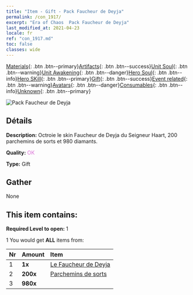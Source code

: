 ```yaml
---
title: "Item - Gift - Pack Faucheur de Deyja"
permalink: /con_1917/
excerpt: "Era of Chaos  Pack Faucheur de Deyja"
last_modified_at: 2021-04-23
locale: fr
ref: "con_1917.md"
toc: false
classes: wide
---
```

 [Materials](/ItemsFR/){: .btn .btn--primary}[Artifacts](/ItemsFR/Artifacts/){: .btn .btn--success}[Unit Soul](/ItemsFR/UnitSoul/){: .btn .btn--warning}[Unit Awakening](/ItemsFR/UnitAwakening/){: .btn .btn--danger}[Hero Soul](/ItemsFR/HeroSoul/){: .btn .btn--info}[Hero SKill](/ItemsFR/HeroSkill/){: .btn .btn--primary}[Gift](/ItemsFR/Gift/){: .btn .btn--success}[Event related](/ItemsFR/Events/){: .btn .btn--warning}[Avatars](/ItemsFR/Avatars/){: .btn .btn--danger}[Consumables](/ItemsFR/Consumables/){: .btn .btn--info}[Unknown](/ItemsFR/Unknown/){: .btn .btn--primary}

 ![Pack Faucheur de Deyja](/images/t/i_907540.png)

## Détails
 **Description:** Octroie le skin Faucheur de Deyja du Seigneur Haart, 200 parchemins de sorts et 980 diamants.

 **Quality:** <span style="color: #DA70D6">OK</span>

 **Type:** Gift

## Gather

  None

## This item contains:

 **Required Level to open:** 1

 1 You would get **ALL** items  from:

  | Nr | Amount |     Item    |
  |:---|:-------|:------------|
  | 1 |  **1x** | [Le Faucheur de Deyja](/ItemsFR/con_1050/) |  | 
  | 2 |  **200x** | [Parchemins de sorts](/ItemsFR/con_694/) |  | 
  | 3 |  **980x** | <i class="fas fa-gem"/> |  | 

